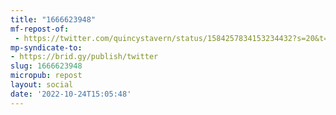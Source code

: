 ```yaml
---
title: "1666623948"
mf-repost-of:
 - https://twitter.com/quincystavern/status/1584257834153234432?s=20&t=bFNFL2QDcYKHuw2l81zDUA
mp-syndicate-to:
- https://brid.gy/publish/twitter
slug: 1666623948
micropub: repost
layout: social
date: '2022-10-24T15:05:48'
---
```

